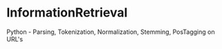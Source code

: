 # InformationRetrieval
Python - Parsing, Tokenization, Normalization, Stemming, PosTagging on URL's
